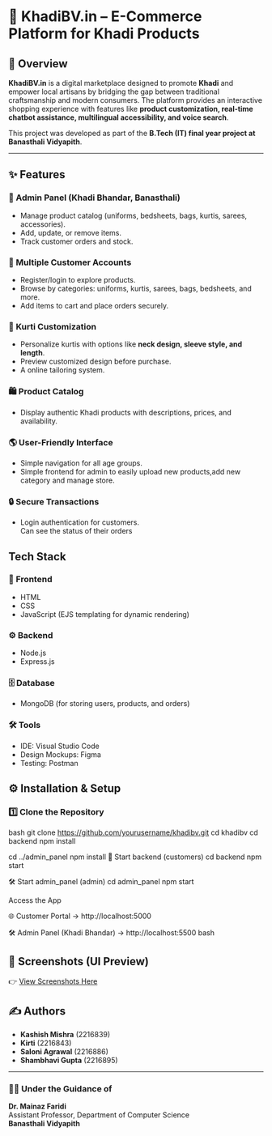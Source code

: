 # 🌿 KhadiBV.in – E-Commerce Platform for Khadi Products  

## 📖 Overview  
**KhadiBV.in** is a digital marketplace designed to promote **Khadi** and empower local artisans by bridging the gap between traditional craftsmanship and modern consumers. The platform provides an interactive shopping experience with features like **product customization, real-time chatbot assistance, multilingual accessibility, and voice search**.  

This project was developed as part of the **B.Tech (IT) final year project at Banasthali Vidyapith**.  

---

## ✨ Features  

### 👤 Admin Panel (Khadi Bhandar, Banasthali)  
- Manage product catalog (uniforms, bedsheets, bags, kurtis, sarees, accessories).  
- Add, update, or remove items.  
- Track customer orders and stock.  

### 👥 Multiple Customer Accounts  
- Register/login to explore products.  
- Browse by categories: uniforms, kurtis, sarees, bags, bedsheets, and more.  
- Add items to cart and place orders securely.  

### 🧵 Kurti Customization  
- Personalize kurtis with options like **neck design, sleeve style, and length**.  
- Preview customized design before purchase.
- A online tailoring system.

### 🛍️ Product Catalog  
- Display authentic Khadi products with descriptions, prices, and availability.  

### 🌎 User-Friendly Interface  
- Simple navigation for all age groups.  
- Simple frontend for admin to easily upload new products,add new category and manage store. 

### 🔒 Secure Transactions  
- Login authentication for customers.  
 Can see the status of their orders  

## Tech Stack  

### 🎨 Frontend  
- HTML  
- CSS  
- JavaScript (EJS templating for dynamic rendering)  

### ⚙️ Backend  
- Node.js  
- Express.js  

### 🗄️ Database  
- MongoDB (for storing users, products, and orders)   

### 🛠️ Tools  
- IDE: Visual Studio Code  
- Design Mockups: Figma  
- Testing: Postman


## ⚙️ Installation & Setup  

### 1️⃣ Clone the Repository  
bash
git clone https://github.com/yourusername/khadibv.git
cd khadibv
cd backend
npm install

cd ../admin_panel
npm install
🚀 Start backend (customers)
cd backend
npm start

🛠️ Start admin_panel (admin)
cd admin_panel
npm start

Access the App

🌐 Customer Portal → http://localhost:5000

🛠️ Admin Panel (Khadi Bhandar) → http://localhost:5500 bash

## 📸 Screenshots (UI Preview)  
👉 [View Screenshots Here](https://drive.google.com/drive/folders/1guU6qRNkVrfij0D6FnnmnPHdYazD3sO-?usp=drive_link)

## ✍️ Authors  

- **Kashish Mishra** (2216839)  
- **Kirti** (2216843)  
- **Saloni Agrawal** (2216886)  
- **Shambhavi Gupta** (2216895)  

---

### 🧑‍🏫 Under the Guidance of  
**Dr. Mainaz Faridi**  
Assistant Professor, Department of Computer Science  
**Banasthali Vidyapith**  





